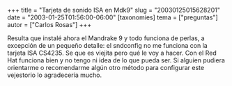 +++
title = "Tarjeta de sonido ISA en Mdk9"
slug = "20030125015628201"
date = "2003-01-25T01:56:00-06:00"
[taxonomies]
tema = ["preguntas"]
autor = ["Carlos Rosas"]
+++

Resulta que instalé ahora el Mandrake 9 y todo funciona de perlas, a
excepción de un pequeño detalle: el sndconfig no me funciona con la
tarjeta ISA CS4235. Se que es viejita pero qué le voy a hacer. Con el
Red Hat funciona bien y no tengo ni idea de lo que pueda ser. Si alguien
pudiera orientarme o recomendarme algún otro método para configurar este
vejestorio lo agradecería mucho.
